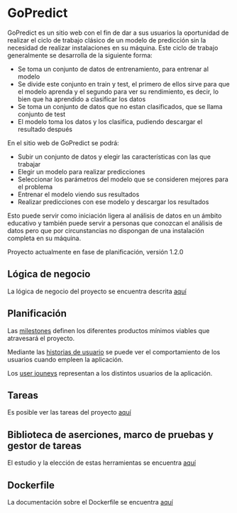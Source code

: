 # GoPredict

GoPredict es un sitio web con el fin de dar a sus usuarios la oportunidad de realizar el ciclo de trabajo clásico de un modelo de predicción sin la necesidad de realizar instalaciones en su máquina. Este ciclo de trabajo generalmente se desarrolla de la siguiente forma:

- Se toma un conjunto de datos de entrenamiento, para entrenar al modelo
- Se divide este conjunto en train y test, el primero de ellos sirve para que el modelo aprenda y el segundo para ver su rendimiento, es decir, lo bien que ha aprendido a clasificar los datos
- Se toma un conjunto de datos que no estan clasificados, que se llama conjunto de test
- El modelo toma los datos y los clasifica, pudiendo descargar el resultado después

En el sitio web de GoPredict se podrá:

- Subir un conjunto de datos y elegir las características con las que trabajar
- Elegir un modelo para realizar predicciones
- Seleccionar los parámetros del modelo que se consideren mejores para el problema
- Entrenar el modelo viendo sus resultados
- Realizar predicciones con ese modelo y descargar los resultados

Esto puede servir como iniciación ligera al análisis de datos en un ámbito educativo y también puede servir a personas que conozcan el análisis de datos pero que por circunstancias no dispongan de una instalación completa en su máquina.

Proyecto actualmente en fase de planificación, versión 1.2.0

## Lógica de negocio

La lógica de negocio del proyecto se encuentra descrita [aquí](./docs/logica-negocio.md)

## Planificación

Las [milestones](https://github.com/ajalba/gopredict/milestones) definen los diferentes productos mínimos viables que atravesará el proyecto.

Mediante las [historias de usuario](./docs/historias-usuario.md) se puede ver el comportamiento de los usuarios cuando empleen la aplicación.

Los [user jouneys](./docs/user-journeys.md) representan a los distintos usuarios de la aplicación.

## Tareas

Es posible ver las tareas del proyecto [aquí](./docs/descripcion-tareas.md)

## Biblioteca de aserciones, marco de pruebas y gestor de tareas

El estudio y la elección de estas herramientas se encuentra [aquí](./docs/justificacion-herramientas.md)

## Dockerfile

La documentación sobre el Dockerfile se encuentra [aquí](./docs/documentacion_dockerfile.md)
